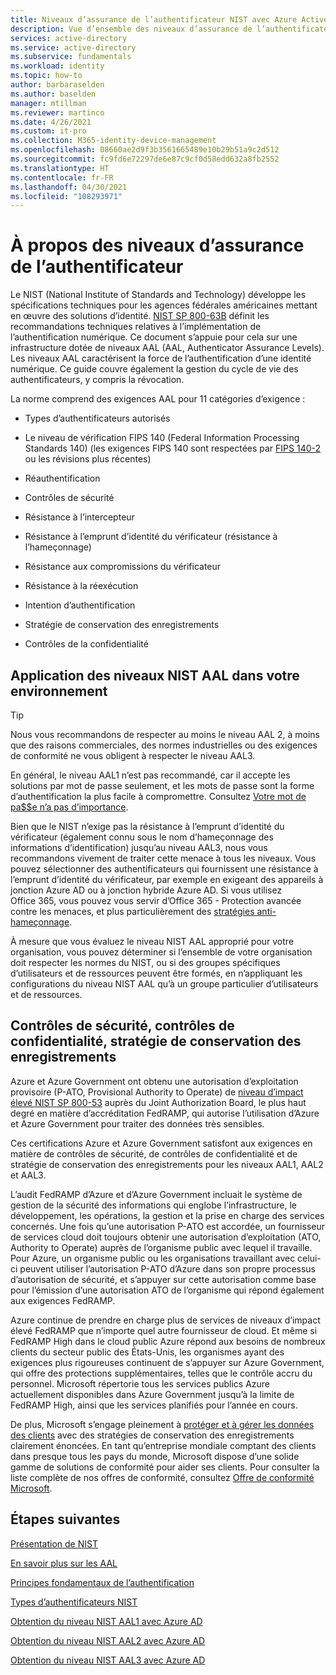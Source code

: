 ```yaml
---
title: Niveaux d’assurance de l’authentificateur NIST avec Azure Active Directory
description: Vue d’ensemble des niveaux d’assurance de l’authentificateur, tels qu’ils sont appliqués à Azure Active Directory
services: active-directory
ms.service: active-directory
ms.subservice: fundamentals
ms.workload: identity
ms.topic: how-to
author: barbaraselden
ms.author: baselden
manager: mtillman
ms.reviewer: martinco
ms.date: 4/26/2021
ms.custom: it-pro
ms.collection: M365-identity-device-management
ms.openlocfilehash: 08660ae2d9f3b3561665489e10b29b51a9c2d512
ms.sourcegitcommit: fc9fd6e72297de6e87c9cf0d58edd632a8fb2552
ms.translationtype: HT
ms.contentlocale: fr-FR
ms.lasthandoff: 04/30/2021
ms.locfileid: "108293971"
---
```

# <a name="about-authenticator-assurance-levels"></a>À propos des niveaux d’assurance de l’authentificateur

Le NIST (National Institute of Standards and Technology) développe les spécifications techniques pour les agences fédérales américaines mettant en œuvre des solutions d’identité. [NIST SP 800-63B](https://pages.nist.gov/800-63-3/sp800-63b.html) définit les recommandations techniques relatives à l’implémentation de l’authentification numérique. Ce document s’appuie pour cela sur une infrastructure dotée de niveaux AAL (AAL, Authenticator Assurance Levels). Les niveaux AAL caractérisent la force de l’authentification d’une identité numérique. Ce guide couvre également la gestion du cycle de vie des authentificateurs, y compris la révocation. 

La norme comprend des exigences AAL pour 11 catégories d’exigence :

* Types d’authentificateurs autorisés

* Le niveau de vérification FIPS 140 (Federal Information Processing Standards 140) (les exigences FIPS 140 sont respectées par [FIPS 140-2](https://csrc.nist.gov/publications/detail/fips/140/2/final) ou les révisions plus récentes)

* Réauthentification

* Contrôles de sécurité

* Résistance à l’intercepteur

* Résistance à l’emprunt d’identité du vérificateur (résistance à l’hameçonnage)

* Résistance aux compromissions du vérificateur

* Résistance à la réexécution

* Intention d’authentification

* Stratégie de conservation des enregistrements

* Contrôles de la confidentialité

## <a name="applying-nist-aals-in-your-environment"></a>Application des niveaux NIST AAL dans votre environnement

> [!TIP]
> Nous vous recommandons de respecter au moins le niveau AAL 2, à moins que des raisons commerciales, des normes industrielles ou des exigences de conformité ne vous obligent à respecter le niveau AAL3.

En général, le niveau AAL1 n’est pas recommandé, car il accepte les solutions par mot de passe seulement, et les mots de passe sont la forme d’authentification la plus facile à compromettre. Consultez [Votre mot de pa$$e n’a pas d’importance](https://techcommunity.microsoft.com/t5/azure-active-directory-identity/your-pa-word-doesn-t-matter/ba-p/731984). 

Bien que le NIST n’exige pas la résistance à l’emprunt d’identité du vérificateur (également connu sous le nom d’hameçonnage des informations d’identification) jusqu’au niveau AAL3, nous vous recommandons vivement de traiter cette menace à tous les niveaux. Vous pouvez sélectionner des authentificateurs qui fournissent une résistance à l’emprunt d’identité du vérificateur, par exemple en exigeant des appareils à jonction Azure AD ou à jonction hybride Azure AD. Si vous utilisez Office 365, vous pouvez vous servir d’Office 365 - Protection avancée contre les menaces, et plus particulièrement des [stratégies anti-hameçonnage](https://docs.microsoft.com/microsoft-365/security/office-365-security/set-up-anti-phishing-policies?view=o365-worldwide).

À mesure que vous évaluez le niveau NIST AAL approprié pour votre organisation, vous pouvez déterminer si l’ensemble de votre organisation doit respecter les normes du NIST, ou si des groupes spécifiques d’utilisateurs et de ressources peuvent être formés, en n’appliquant les configurations du niveau NIST AAL qu’à un groupe particulier d’utilisateurs et de ressources. 

## <a name="security-controls-privacy-controls-records-retention-policy"></a>Contrôles de sécurité, contrôles de confidentialité, stratégie de conservation des enregistrements

Azure et Azure Government ont obtenu une autorisation d’exploitation provisoire (P-ATO, Provisional Authority to Operate) de [niveau d’impact élevé NIST SP 800-53](https://nvd.nist.gov/800-53/Rev4/impact/high) auprès du Joint Authorization Board, le plus haut degré en matière d’accréditation FedRAMP, qui autorise l’utilisation d’Azure et Azure Government pour traiter des données très sensibles.

Ces certifications Azure et Azure Government satisfont aux exigences en matière de contrôles de sécurité, de contrôles de confidentialité et de stratégie de conservation des enregistrements pour les niveaux AAL1, AAL2 et AAL3.

L’audit FedRAMP d’Azure et d’Azure Government incluait le système de gestion de la sécurité des informations qui englobe l’infrastructure, le développement, les opérations, la gestion et la prise en charge des services concernés. Une fois qu’une autorisation P-ATO est accordée, un fournisseur de services cloud doit toujours obtenir une autorisation d’exploitation (ATO, Authority to Operate) auprès de l’organisme public avec lequel il travaille. Pour Azure, un organisme public ou les organisations travaillant avec celui-ci peuvent utiliser l’autorisation P-ATO d’Azure dans son propre processus d’autorisation de sécurité, et s’appuyer sur cette autorisation comme base pour l’émission d’une autorisation ATO de l’organisme qui répond également aux exigences FedRAMP.

Azure continue de prendre en charge plus de services de niveaux d’impact élevé FedRAMP que n’importe quel autre fournisseur de cloud. Et même si FedRAMP High dans le cloud public Azure répond aux besoins de nombreux clients du secteur public des États-Unis, les organismes ayant des exigences plus rigoureuses continuent de s’appuyer sur Azure Government, qui offre des protections supplémentaires, telles que le contrôle accru du personnel. Microsoft répertorie tous les services publics Azure actuellement disponibles dans Azure Government jusqu’à la limite de FedRAMP High, ainsi que les services planifiés pour l’année en cours.

De plus, Microsoft s’engage pleinement à [protéger et à gérer les données des clients](https://www.microsoft.com/trust-center/privacy/data-management) avec des stratégies de conservation des enregistrements clairement énoncées. En tant qu’entreprise mondiale comptant des clients dans presque tous les pays du monde, Microsoft dispose d’une solide gamme de solutions de conformité pour aider ses clients. Pour consulter la liste complète de nos offres de conformité, consultez [Offre de conformité Microsoft](https://docs.microsoft.com/compliance/regulatory/offering-home). 

## <a name="next-steps"></a>Étapes suivantes 

[Présentation de NIST](nist-overview.md)

[En savoir plus sur les AAL](nist-about-authenticator-assurance-levels.md)

[Principes fondamentaux de l’authentification](nist-authentication-basics.md)

[Types d’authentificateurs NIST](nist-authenticator-types.md)

[Obtention du niveau NIST AAL1 avec Azure AD](nist-authenticator-assurance-level-1.md)

[Obtention du niveau NIST AAL2 avec Azure AD](nist-authenticator-assurance-level-2.md)

[Obtention du niveau NIST AAL3 avec Azure AD](nist-authenticator-assurance-level-3.md) 
